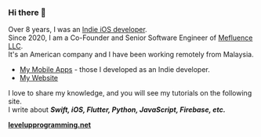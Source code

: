 ### Hi there 👋
Over 8 years, I was an [Indie iOS developer](https://ithinkdiff.net/).<br />Since 2020, I am a Co-Founder and Senior Software Engineer of [Mefluence LLC](https://www.mefluence.com/).<br />It's an American company and I have been working remotely from Malaysia.

- [My Mobile Apps](https://ithinkdiff.net/) - those I developed as an Indie developer.
- [My Website](https://thinkdiff.net/)

I love to share my knowledge, and you will see my tutorials on the following site.<br />
I write about ***Swift, iOS, Flutter, Python, JavaScript, Firebase, etc.***

**[levelupprogramming.net](https://levelupprogramming.net)**

